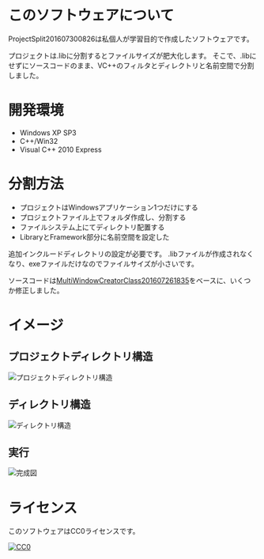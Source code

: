 ﻿# このソフトウェアについて #

ProjectSplit201607300826は私個人が学習目的で作成したソフトウェアです。

プロジェクトは.libに分割するとファイルサイズが肥大化します。
そこで、.libにせずにソースコードのまま、VC++のフィルタとディレクトリと名前空間で分割しました。

# 開発環境 #

* Windows XP SP3
* C++/Win32
* Visual C++ 2010 Express

# 分割方法 #

* プロジェクトはWindowsアプリケーション1つだけにする
* プロジェクトファイル上でフォルダ作成し、分割する
* ファイルシステム上にてディレクトリ配置する
* LibraryとFramework部分に名前空間を設定した

追加インクルードディレクトリの設定が必要です。
.libファイルが作成されなくなり、exeファイルだけなのでファイルサイズが小さいです。

ソースコードは[MultiWindowCreatorClass201607261835](https://github.com/ytyaru/MultiWindowCreatorClass201607261835)をベースに、いくつか修正しました。

# イメージ #

## プロジェクトディレクトリ構造 ##

![プロジェクトディレクトリ構造](https://cdn-ak.f.st-hatena.com/images/fotolife/y/ytyaru/20160730/20160730155126.png)

## ディレクトリ構造 ##

![ディレクトリ構造](https://cdn-ak.f.st-hatena.com/images/fotolife/y/ytyaru/20160730/20160730155152.png)

## 実行 ##

![完成図](https://cdn-ak.f.st-hatena.com/images/fotolife/y/ytyaru/20160726/20160726213827.png)

# ライセンス #

このソフトウェアはCC0ライセンスです。

[![CC0](http://i.creativecommons.org/p/zero/1.0/88x31.png "CC0")](http://creativecommons.org/publicdomain/zero/1.0/deed.ja)
